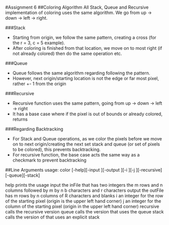#Assignment 6
##Coloring Algorithm
All Stack, Queue and Recursive implementation of coloring uses the same algorithm. We go from up -> down -> left -> right.

###Stack
* Starting from origin, we follow the same pattern, creating a cross (for the r = 3, c = 5 example). 
* After coloring is finished from that location, we move on to most right (if not already colored) then do the same operation etc.

###Queue
* Queue follows the same algorithm regarding following the pattern.
* However, next origin/starting location is not the edge or far most pixel, rather +- 1 from the origin

###Recursive
* Recursive function uses the same pattern, going from up -> down -> left -> right
* It has a base case where if the pixel is out of bounds or already colored, returns


###Regarding Backtracking
* For Stack and Queue operations, as we color the pixels before we move on to next origin/creating the next set stack and queue (or set of pixels to be colored), this prevents backtracking. 
* For recursive function, the base case acts the same way as a checkmark to prevent backtracking


##Line Arguments
usage: color [-help][-input <path>][-output <path>][-i <value>][-j <value>][-recursive][-queue][-stack]

help				prints the usage
input <path>		the inFile that has two integers the m rows and n columns followed by m by n b characters and r characters
output <path>		the outFile has m rows by n columns of R characters and blanks
i <value> 			an integer for the row of the starting pixel (origin is the upper left hand corner)
j <value> 			an integer for the column of the starting pixel (origin in the upper left hand corner)
recursive 			calls the recursive version
queue 				calls the version that uses the queue
stack 				calls the version of that uses an explicit stack